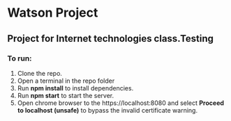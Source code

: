 # Watson Project

## Project for Internet technologies class.Testing

### To run:
1. Clone the repo.
2. Open a terminal in the repo folder
3. Run **npm install** to install dependencies.
4. Run **npm start** to start the server.
5. Open chrome browser to the https://localhost:8080 and select **Proceed to localhost (unsafe)** to bypass the invalid certificate warning.
